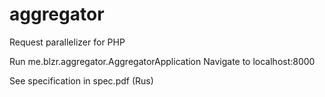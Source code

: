 # aggregator
Request parallelizer for PHP

Run me.blzr.aggregator.AggregatorApplication
Navigate to localhost:8000

See specification in spec.pdf (Rus)
